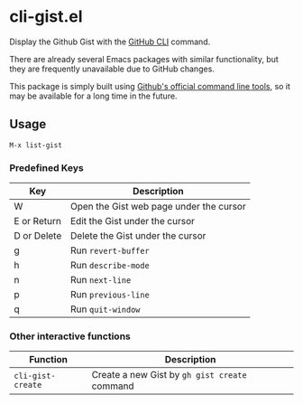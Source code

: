 # cli-gist.el

Display the Github Gist with the [GitHub CLI][gh] command.

There are already several Emacs packages with similar functionality, but they are frequently unavailable due to GitHub changes.

This package is simply built using [Github's official command line tools][gh], so it may be available for a long time in the future.

## Usage

```M-x list-gist```

### Predefined Keys

| Key         | Description                             |
|-------------|-----------------------------------------|
| W           | Open the Gist web page under the cursor |
| E or Return | Edit the Gist under the cursor          |
| D or Delete | Delete the Gist under the cursor        |
| g           | Run ```revert-buffer```                 |
| h           | Run ```describe-mode```                 |
| n           | Run ```next-line```                     |
| p           | Run ```previous-line```                 |
| q           | Run ```quit-window```                   |

### Other interactive functions

| Function              | Description                                       |
|-----------------------|---------------------------------------------------|
| ```cli-gist-create``` | Create a new Gist by ```gh gist create``` command |

[gh]: https://github.com/cli/cli
